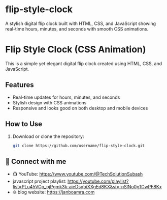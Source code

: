 # flip-style-clock
A stylish digital flip clock built with HTML, CSS, and JavaScript showing real-time hours, minutes, and seconds with smooth CSS animations.

# Flip Style Clock (CSS Animation)

This is a simple yet elegant digital flip clock created using HTML, CSS, and JavaScript.

## Features
- Real-time updates for hours, minutes, and seconds
- Stylish design with CSS animations
- Responsive and looks good on both desktop and mobile devices

## How to Use
1. Download or clone the repository:
   ```bash
   git clone https://github.com/username/flip-style-clock.git
## 🔗 Connect with me

- 📺 YouTube: https://www.youtube.com/@TechSolutionSubash
- javascript project playlist: https://youtube.com/playlist?list=PLu45VCp_pjPgmk3k-aieDsqbiXXgEd8KX&si=-nSlNo0g1CwPF8Kx
- 🌐 blog website: https://janboamra.com
